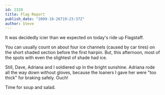 ```yaml
---
id: 2320
title: Flag Report
publish_date: "2009-10-26T19:23:37Z"
author: Steve
---
```

It was decidedly icier than we expected on today's ride up Flagstaff.

You can usually count on about four ice channels (caused by car tires) on the short shaded section before the first hairpin. But, this afternoon, most of the spots with even the slightest of shade had ice.

Still, Dave, Adriana and I soldiered up in the bright sunshine. Adriana rode all the way down without gloves, because the loaners I gave her were "too thick" for braking safely. Ouch!

Time for soup and salad.
